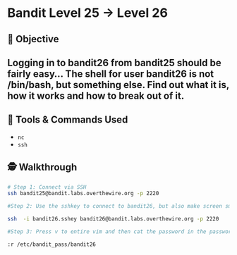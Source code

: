 # Bandit Level 25 → Level 26

## 🧠 Objective
Logging in to bandit26 from bandit25 should be fairly easy… The shell for user bandit26 is not /bin/bash, but something else. Find out what it is, how it works and how to break out of it.
---

## 🧰 Tools & Commands Used
- `nc`
- `ssh`


## 🕵️ Walkthrough

```bash
# Step 1: Connect via SSH
ssh bandit25@bandit.labs.overthewire.org -p 2220

#Step 2: Use the sshkey to connect to bandit26, but also make screen small enough to show more

ssh  -i bandit26.sshey bandit26@bandit.labs.overthewire.org -p 2220

#Step 3: Press v to entire vim and then cat the password in the password's file

:r /etc/bandit_pass/bandit26